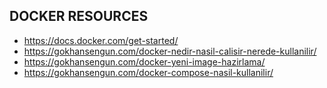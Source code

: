 ## DOCKER RESOURCES

* https://docs.docker.com/get-started/
* https://gokhansengun.com/docker-nedir-nasil-calisir-nerede-kullanilir/
* https://gokhansengun.com/docker-yeni-image-hazirlama/
* https://gokhansengun.com/docker-compose-nasil-kullanilir/
